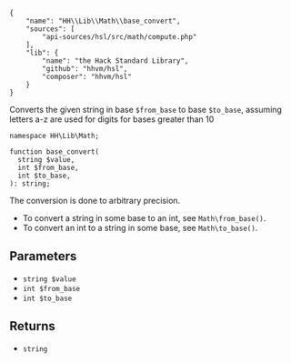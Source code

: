 ``` yamlmeta
{
    "name": "HH\\Lib\\Math\\base_convert",
    "sources": [
        "api-sources/hsl/src/math/compute.php"
    ],
    "lib": {
        "name": "the Hack Standard Library",
        "github": "hhvm/hsl",
        "composer": "hhvm/hsl"
    }
}
```




Converts the given string in base ` $from_base ` to base `` $to_base ``, assuming
letters a-z are used for digits for bases greater than 10




``` Hack
namespace HH\Lib\Math;

function base_convert(
  string $value,
  int $from_base,
  int $to_base,
): string;
```




The conversion is
done to arbitrary precision.




+ To convert a string in some base to an int, see ` Math\from_base() `.
+ To convert an int to a string in some base, see ` Math\to_base() `.




## Parameters




* ` string $value `
* ` int $from_base `
* ` int $to_base `




## Returns




- ` string `
<!-- HHAPIDOC -->
